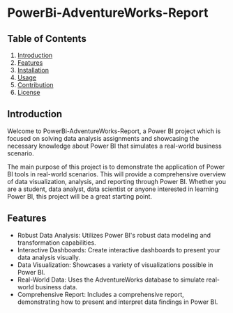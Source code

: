 # PowerBi-AdventureWorks-Report

## Table of Contents
1. [Introduction](#introduction)
2. [Features](#features)
3. [Installation](#installation)
4. [Usage](#usage)
5. [Contribution](#contribution)
6. [License](#license)

## Introduction
Welcome to PowerBi-AdventureWorks-Report, a Power BI project which is focused on solving data analysis assignments and showcasing the necessary knowledge about Power BI  that simulates a real-world business scenario.

The main purpose of this project is to demonstrate the application of Power BI tools in real-world scenarios. This will provide a comprehensive overview of data visualization, analysis, and reporting through Power BI. Whether you are a student, data analyst, data scientist or anyone interested in learning Power BI, this project will be a great starting point.

## Features
- Robust Data Analysis: Utilizes Power BI's robust data modeling and transformation capabilities.
- Interactive Dashboards: Create interactive dashboards to present your data analysis visually.
- Data Visualization: Showcases a variety of visualizations possible in Power BI.
- Real-World Data: Uses the AdventureWorks database to simulate real-world business data.
- Comprehensive Report: Includes a comprehensive report, demonstrating how to present and interpret data findings in Power BI.





